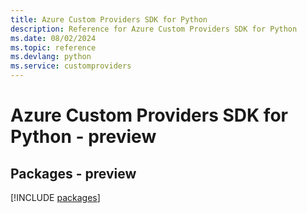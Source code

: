 ```yaml
---
title: Azure Custom Providers SDK for Python
description: Reference for Azure Custom Providers SDK for Python
ms.date: 08/02/2024
ms.topic: reference
ms.devlang: python
ms.service: customproviders
---
```

# Azure Custom Providers SDK for Python - preview
## Packages - preview
[!INCLUDE [packages](custom-providers-index.md)]